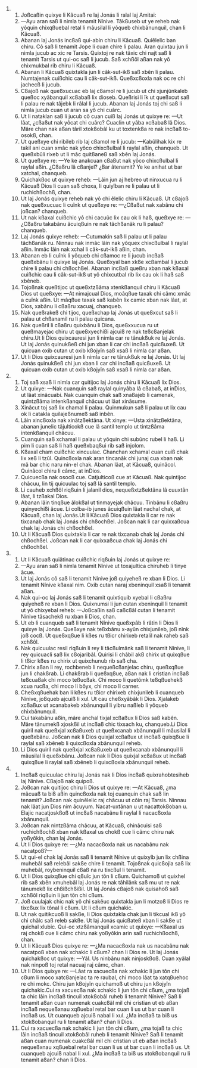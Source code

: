 <ol>
  <li>
    <ol>
      <li>Joßcaßin quixye li Kâcuaß re laj Jonás li ralal laj Amitai:</li>
      <li>—Ayu aran saß li nimla tenamit Nínive. Tâkßuseb ut ye reheb nak yôquin chixqßuebal retal li mâusilal li yôqueb chixbânunquil, chan li Kâcuaß.</li>
      <li>Abanan laj Jonás incßaß qui-abin chiru li Kâcuaß. Quiêlelic ban chiru. Cô saß li tenamit Jope li cuan chire li palau. Aran quixtau jun li nimla jucub ac xic re Tarsis. Quixtoj re nak tâxic chi najt saß li tenamit Tarsis ut qui-oc saß li jucub. Saß xchßôl aßan nak yô chixmukbal rib chiru li Kâcuaß.</li>
      <li>Abanan li Kâcuaß quixtakla jun li câk-sut-ikß saß xbên li palau. Numtajenak cuißchic cau li câk-sut-ikß. Queßxcßoxla nak oc re chi jachecß li jucub.</li>
      <li>Cßajoß nak queßxucuac eb laj cßamol re li jucub ut chi xjunjûnkaleb queßoc xyâbanquil xcßabaß lix dioseb. Queßrisi li îk ut queßxcut saß li palau re nak tâjebk li râlal li jucub. Abanan laj Jonás toj chi saß li nimla jucub cuan ut aran sa yô chi cuârc.</li>
      <li>Ut li nataklan saß li jucub cô cuan cuiß laj Jonás ut quixye re: —Ut lâat, ¿cßaßut nak yôcat chi cuârc? Cuaclin ut yâba xcßabaß lâ Dios. Mâre chan nak aßan târil xtokßobâl ku ut toxtenkßa re nak incßaß to-osokß, chan.</li>
      <li>Ut queßxye chi ribileb rib laj cßamol re li jucub: —Kabûlihak kix re takil ani cuan xmâc nak yôco chixcßulbal li raylal aßin, chanqueb. Ut queßxbûli rixeb ut li mâc quitßaneß saß xbên laj Jonás.</li>
      <li>Ut queßxye re: —Ye ke anakcuan cßaßut nak yôco chixcßulbal li raylal aßin. ¿Cßaßru lâ cßanjel? ¿Bar âtenamit? Ye ke anihat ut bar xatchal, chanqueb.</li>
      <li>Quichakßoc ut quixye reheb: —Lâin jun aj hebreo ut ninxucua ru li Kâcuaß Dios li cuan saß choxa, li quiyîban re li palau ut li ruchichßochß, chan.</li>
      <li>Ut laj Jonás quixye reheb nak yô chi êlelic chiru li Kâcuaß. Ut cßajoß nak queßxucuac li cuînk ut queßxye re: —¿Cßaßut nak xabânu chi joßcan? chanqueb.</li>
      <li>Ut nak kßaxal cuißchic yô chi cacuûc lix cau ok li haß, queßxye re: —¿Cßaßru takabânu âcuiqßuin re nak tâchßanâk ru li palau? chanqueb.</li>
      <li>Laj Jonás quixye reheb: —Cutumakin saß li palau ut li palau tâchßanâk ru. Ninnau nak inmâc lâin nak yôquex chixcßulbal li raylal aßin. Inmâc lâin nak xchal li câk-sut-ikß aßin, chan.</li>
      <li>Abanan eb li cuînk li yôqueb chi cßamoc re li jucub incßaß queßxbânu li quixye laj Jonás. Queßxyal ban xkße xcßambal li jucub chire li palau chi chßochßel. Abanan incßaß queßru xban nak kßaxal cuißchic cau li câk-sut-ikß ut yô chixcutbal rib lix cau ok li haß saß xbêneb.</li>
      <li>Tojoßnak queßtijoc ut queßxtzßâma xtenkßanquil chiru li Kâcuaß Dios ut queßxye: —At nimajcual Dios, moâqßue taxak chi câmc xmâc a cuînk aßin. Ut mâqßue taxak saß kabên lix camic xban nak lâat, at Dios, xabânu li cßaßru xacuaj, chanqueb.</li>
      <li>Nak queßrakeß chi tijoc, queßxchap laj Jonás ut queßxcut saß li palau ut chßanamil ru li palau quicana.</li>
      <li>Nak queßril li cßaßru quixbânu li Dios, queßxxucua ru ut queßmayejac chiru ut queßxyechißi ajcuiß re nak teßcßanjelak chiru.Ut li Dios quixcauresi jun li nimla car re tânukßuk re laj Jonás. Ut laj Jonás quinukßeß chi jun xban li car chi incßaß quicßuxeß. Ut quicuan oxib cutan ut oxib kßojyîn saß xsaß li nimla car aßan.</li>
      <li>Ut li Dios quixcauresi jun li nimla car re tânukßuk re laj Jonás. Ut laj Jonás quinukßeß chi jun xban li car chi incßaß quicßuxeß. Ut quicuan oxib cutan ut oxib kßojyîn saß xsaß li nimla car aßan.</li>
    </ol>
  </li>
  <li>
    <ol>
      <li>Toj saß xsaß li nimla car quitijoc laj Jonás chiru li Kâcuaß lix Dios.</li>
      <li>Ut quixye: —Nak cuanquin saß raylal quinyâba lâ cßabaß, at inDios, ut lâat xinâcuabi. Nak cuanquin chak saß xnaßajeb li camenak, quintzßâma intenkßanquil châcuu ut lâat xinâsume.</li>
      <li>Xinâcut toj saß lix chamal li palau. Quinmukun saß li palau ut lix cau ok li catakla quilajeßnumeß saß inbên.</li>
      <li>Lâin xincßoxla nak xinâtzßektâna. Ut xinye: —Usta xinâtzßektâna, abanan junelic tâjulticokß cue lâ santil templo ut tintzßâma intenkßanquil châcuu.</li>
      <li>Cuanquin saß xchamal li palau ut yôquin chi subûnc rubel li haß. Li pim li cuan saß li haß queßxbaqßui rib saß injolom.</li>
      <li>Kßaxal cham cuißchic xincuulac. Chanchan xchamal cuan cuiß chak lix xeß li tzûl. Quincßoxla nak aran tincanâk chi junaj cua xban nak mâ bar chic naru nin-el chak. Abanan lâat, at Kâcuaß, quinâcol. Quinâcol chiru li câmc, at inDios.</li>
      <li>Quicuecßa nak osocß cue. Catjulticoß cue at Kâcuaß. Nak quintijoc châcuu, lin tij quicuulac toj saß lâ santil templo.</li>
      <li>Li cauheb xchßôl riqßuin li jalanil dios, nequeßxtzßektâna lâ cuuxtân lâat, li tzßakal Dios.</li>
      <li>Abanan lâin tinqßue âlokßal ut tinmayejak châcuu. Tinbânu li cßaßru quinyechißi âcue. Li colba-ib junes âcuiqßuin lâat nachal chak, at Kâcuaß, chan laj Jonás.Ut li Kâcuaß Dios quixtakla li car re nak tixcanab chak laj Jonás chi chßochßel. Joßcan nak li car quixxaßcua chak laj Jonás chi chßochßel.</li>
      <li>Ut li Kâcuaß Dios quixtakla li car re nak tixcanab chak laj Jonás chi chßochßel. Joßcan nak li car quixxaßcua chak laj Jonás chi chßochßel.</li>
    </ol>
  </li>
  <li>
    <ol>
      <li>Ut li Kâcuaß quiâtinac cuißchic riqßuin laj Jonás ut quixye re:</li>
      <li>—Ayu aran saß li nimla tenamit Nínive ut toxajultica chiruheb li tinye âcue.</li>
      <li>Ut laj Jonás cô saß li tenamit Nínive joß quiyeheß re xban li Dios. Li tenamit Nínive kßaxal nim. Oxib cutan naraj xbeninquil xsaß li tenamit aßan.</li>
      <li>Nak qui-oc laj Jonás saß li tenamit quixtiquib xyebal li cßaßru quiyeheß re xban li Dios. Quixnumsi li jun cutan xbeninquil li tenamit ut yô chixyebal reheb: —Joßcaßin saß caßcßâl cutan li tenamit Nínive tâsachekß ru xban li Dios, chan.</li>
      <li>Ut eb li cuanqueb saß li tenamit Nínive queßxpâb li râtin li Dios li quixye laj Jonás. Queßxye nak teßxbânu x-ayûn chixjunileb, joß nînk joß cocß. Ut queßxqßue li kßes ru tßicr chirixeb retalil nak raheb saß xchßôl.</li>
      <li>Nak quicuulac resil riqßuin li rey li tâcßulmânk saß li tenamit Nínive, li rey quicuacli saß lix cßojaribâl. Quirisi li châbil akß chirix ut quixqßue li tßicr kßes ru chirix ut quixchunub rib saß cha.</li>
      <li>Chirix aßan li rey, rochbeneb li nequeßcßanjelac chiru, queßxqßue jun li chakßrab. Li chakßrab li queßxqßue, aßan nak li cristian incßaß teßcuaßak chi moco teßucßak. Chi moco li quetômk teßqßuehekß xcua rucßa, chi moco li bôyx, chi moco li carner.</li>
      <li>Cheßxqßuehak ban li kßes ru tßicr chirixeb chixjunileb li cuanqueb Nínive, joßqueb ajcuiß li xul. Ut cau cheßxyâbâk li Dios. Xjalakeb xcßaßux ut xcanabakeb xbânunquil li yibru naßleb li yôqueb chixbânunquil.</li>
      <li>Cui takabânu aßin, mâre anchal tixjal xcßaßux li Dios saß kabên. Mâre tânumekß xjoskßil ut incßaß chic tixsach ku, chanqueb.Li Dios quiril nak queßxjal xcßaßuxeb ut queßxcanab xbânunquil li mâusilal li queßxbânu. Joßcan nak li Dios quixjal xcßaßux ut incßaß quixqßue li raylal saß xbêneb li quixcßoxla xbânunquil reheb.</li>
      <li>Li Dios quiril nak queßxjal xcßaßuxeb ut queßxcanab xbânunquil li mâusilal li queßxbânu. Joßcan nak li Dios quixjal xcßaßux ut incßaß quixqßue li raylal saß xbêneb li quixcßoxla xbânunquil reheb.</li>
    </ol>
  </li>
  <li>
    <ol>
      <li>Incßaß quicuulac chiru laj Jonás nak li Dios incßaß quixrahobtesiheb laj Nínive. Cßajoß nak quipoß.</li>
      <li>Joßcan nak quitijoc chiru li Dios ut quixye re: —At Kâcuaß, ¿ma mâcuaß ta biß aßin quincßoxla nak toj cuanquin chak saß lin tenamit? Joßcan nak quinêlelic raj châcuu ut côin raj Tarsis. Ninnau nak lâat jun Dios nim âcuyum. Nacat-uxtânan u ut nacattokßoban u. Elajic nacatjoskßoß ut incßaß nacabânu li raylal li nacacßoxla xbânunquil.</li>
      <li>Joßcan nak nintzßâma châcuu, at Kâcuaß, chinâcuisi saß ruchichßochß xban nak kßaxal us chokß cue li câmc chiru nak yoßyôkin, chan laj Jonás.</li>
      <li>Ut li Dios quixye re: —¿Ma nacacßoxla nak us nacabânu nak nacatpoß?—</li>
      <li>Ut qui-el chak laj Jonás saß li tenamit Nínive ut quixyîb jun lix chßina muhebâl saß relebâl sakße chire li tenamit. Tojoßnak quicßojla saß lix muhebâl, roybeninquil cßaß na ru tixcßul li tenamit.</li>
      <li>Ut li Dios quixqßue chi qßuîc jun tôn li cßum. Quichamoß ut quixhel rib saß xbên xmuhebâl laj Jonás re nak tâhilânk saß mu ut re nak tânumekß lix chßißchßißil. Ut laj Jonás cßajoß nak quisahoß saß xchßôl riqßuin li jun tôn chi cßum.</li>
      <li>Joß cuulajak chic nak yô chi sakêuc quixtakla jun li motzoß li Dios re tixcßux lix tônal li cßum. Ut li cßum quichakic.</li>
      <li>Ut nak quitikcuoß li sakße, li Dios quixtakla chak jun li tikcual ikß yô chi châlc saß releb sakße. Ut laj Jonás quicßateß xban li sakße ut quichal xlubic. Qui-oc xtzßâmanquil xcamic ut quixye: —Kßaxal us raj chokß cue li câmc chiru nak yoßyôkin arin saß ruchichßochß, chan.</li>
      <li>Ut li Kâcuaß Dios quixye re: —¿Ma nacacßoxla nak us nacabânu nak nacatpoß xban nak xchakic li cßum? chan li Dios re. Ut laj Jonás quichakßoc ut quixye: —Yâl. Us ninbânu nak ninjoskßoß. Cuan xyâlal nak ninpoß toj retal nacuaj raj câmc, chan.</li>
      <li>Ut li Dios quixye re: —Lâat ra xacuecßa nak xchakic li jun tôn chi cßum li moco xatcßanjelac ta re raubal, chi moco lâat ta xatqßuehoc re chi mokc. Chiru jun kßojyîn quichamoß ut chiru jun kßojyîn quichakic.Cui ra xacuecßa nak xchakic li jun tôn chi cßum, ¿ma tojaß ta chic lâin incßaß tincuil xtokßobâl ruheb li tenamit Nínive? Saß li tenamit aßan cuan numenak cuakcßâl mil chi cristian ut eb aßan incßaß nequeßxnau xqßuebal retal bar cuan li us ut bar cuan li incßaß us. Ut cuanqueb ajcuiß nabal li xul. ¿Ma incßaß ta biß us xtokßobanquil ru li tenamit aßan? chan li Dios.</li>
      <li>Cui ra xacuecßa nak xchakic li jun tôn chi cßum, ¿ma tojaß ta chic lâin incßaß tincuil xtokßobâl ruheb li tenamit Nínive? Saß li tenamit aßan cuan numenak cuakcßâl mil chi cristian ut eb aßan incßaß nequeßxnau xqßuebal retal bar cuan li us ut bar cuan li incßaß us. Ut cuanqueb ajcuiß nabal li xul. ¿Ma incßaß ta biß us xtokßobanquil ru li tenamit aßan? chan li Dios.</li>
    </ol>
  </li>
</ol>